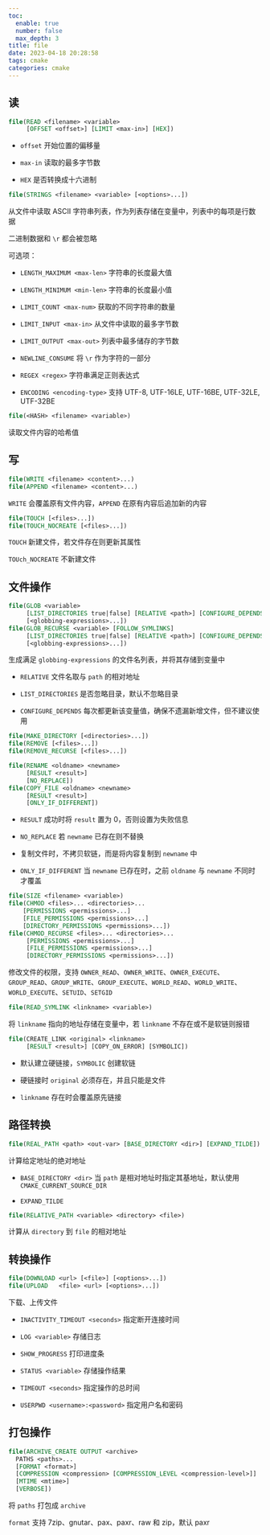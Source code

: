 ```yaml
---
toc:
  enable: true
  number: false
  max_depth: 3
title: file
date: 2023-04-18 20:28:58
tags: cmake
categories: cmake
---
```


## 读

```cmake
file(READ <filename> <variable>
     [OFFSET <offset>] [LIMIT <max-in>] [HEX])
```

- `offset` 开始位置的偏移量

- `max-in` 读取的最多字节数

- `HEX` 是否转换成十六进制

```cmake
file(STRINGS <filename> <variable> [<options>...])
```

从文件中读取 ASCII 字符串列表，作为列表存储在变量中，列表中的每项是行数据

二进制数据和 `\r` 都会被忽略

可选项：

- `LENGTH_MAXIMUM <max-len>` 字符串的长度最大值

- `LENGTH_MINIMUM <min-len>` 字符串的长度最小值

- `LIMIT_COUNT <max-num>` 获取的不同字符串的数量

- `LIMIT_INPUT <max-in>` 从文件中读取的最多字节数

- `LIMIT_OUTPUT <max-out>` 列表中最多储存的字节数

- `NEWLINE_CONSUME` 将 `\r` 作为字符的一部分

- `REGEX <regex>` 字符串满足正则表达式

- `ENCODING <encoding-type>` 支持 UTF-8, UTF-16LE, UTF-16BE, UTF-32LE, UTF-32BE

```cmake
file(<HASH> <filename> <variable>)
```

读取文件内容的哈希值

## 写

```cmake
file(WRITE <filename> <content>...)
file(APPEND <filename> <content>...)
```

`WRITE` 会覆盖原有文件内容，`APPEND` 在原有内容后追加新的内容

```cmake
file(TOUCH [<files>...])
file(TOUCH_NOCREATE [<files>...])
```

`TOUCH` 新建文件，若文件存在则更新其属性

`TOUch_NOCREATE` 不新建文件

## 文件操作

```cmake
file(GLOB <variable>
     [LIST_DIRECTORIES true|false] [RELATIVE <path>] [CONFIGURE_DEPENDS]
     [<globbing-expressions>...])
file(GLOB_RECURSE <variable> [FOLLOW_SYMLINKS]
     [LIST_DIRECTORIES true|false] [RELATIVE <path>] [CONFIGURE_DEPENDS]
     [<globbing-expressions>...])
```

生成满足 `globbing-expressions` 的文件名列表，并将其存储到变量中

- `RELATIVE` 文件名取与 `path` 的相对地址

- `LIST_DIRECTORIES` 是否忽略目录，默认不忽略目录

- `CONFIGURE_DEPENDS` 每次都更新该变量值，确保不遗漏新增文件，但不建议使用

```cmake
file(MAKE_DIRECTORY [<directories>...])
file(REMOVE [<files>...])
file(REMOVE_RECURSE [<files>...])
```

```cmake
file(RENAME <oldname> <newname>
     [RESULT <result>]
     [NO_REPLACE])
file(COPY_FILE <oldname> <newname>
     [RESULT <result>]
     [ONLY_IF_DIFFERENT])
```

- `RESULT` 成功时将 `result` 置为 0，否则设置为失败信息

- `NO_REPLACE` 若 `newname` 已存在则不替换

- 复制文件时，不拷贝软链，而是将内容复制到 `newname` 中

- `ONLY_IF_DIFFERENT` 当 `newname` 已存在时，之前 `oldname` 与 `newname` 不同时才覆盖

```cmake
file(SIZE <filename> <variable>)
file(CHMOD <files>... <directories>...
    [PERMISSIONS <permissions>...]
    [FILE_PERMISSIONS <permissions>...]
    [DIRECTORY_PERMISSIONS <permissions>...])
file(CHMOD_RECURSE <files>... <directories>...
     [PERMISSIONS <permissions>...]
     [FILE_PERMISSIONS <permissions>...]
     [DIRECTORY_PERMISSIONS <permissions>...])
```

修改文件的权限，支持 `OWNER_READ`、`OWNER_WRITE`、`OWNER_EXECUTE`、`GROUP_READ`、`GROUP_WRITE`、`GROUP_EXECUTE`、`WORLD_READ`、`WORLD_WRITE`、`WORLD_EXECUTE`、`SETUID`、`SETGID`

```cmake
file(READ_SYMLINK <linkname> <variable>)
```

将 `linkname` 指向的地址存储在变量中，若 `linkname` 不存在或不是软链则报错

```cmake
file(CREATE_LINK <original> <linkname>
     [RESULT <result>] [COPY_ON_ERROR] [SYMBOLIC])
```

- 默认建立硬链接，`SYMBOLIC` 创建软链

- 硬链接时 `original` 必须存在，并且只能是文件

- `linkname` 存在时会覆盖原先链接

## 路径转换

```cmake
file(REAL_PATH <path> <out-var> [BASE_DIRECTORY <dir>] [EXPAND_TILDE])
```

计算给定地址的绝对地址

- `BASE_DIRECTORY <dir>` 当 `path` 是相对地址时指定其基地址，默认使用 `CMAKE_CURRENT_SOURCE_DIR`

- `EXPAND_TILDE`

```cmake
file(RELATIVE_PATH <variable> <directory> <file>)
```

计算从 `directory` 到 `file` 的相对地址

## 转换操作

```cmake
file(DOWNLOAD <url> [<file>] [<options>...])
file(UPLOAD   <file> <url> [<options>...])
```

下载、上传文件

- `INACTIVITY_TIMEOUT <seconds>` 指定断开连接时间

- `LOG <variable>` 存储日志

- `SHOW_PROGRESS` 打印进度条

- `STATUS <variable>` 存储操作结果

- `TIMEOUT <seconds>` 指定操作的总时间

- `USERPWD <username>:<password>` 指定用户名和密码

## 打包操作

```cmake
file(ARCHIVE_CREATE OUTPUT <archive>
  PATHS <paths>...
  [FORMAT <format>]
  [COMPRESSION <compression> [COMPRESSION_LEVEL <compression-level>]]
  [MTIME <mtime>]
  [VERBOSE])
```

将 `paths` 打包成 `archive`

`format` 支持 7zip、gnutar、pax、paxr、raw 和 zip，默认 paxr